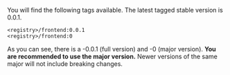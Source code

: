 You will find the following tags available. The latest tagged stable version is 0.0.1.

```
<registry>/frontend:0.0.1
<registry>/frontend:0
```

As you can see, there is a -0.0.1 (full version) and -0 (major version). **You are recommended to use the major version.** Newer versions of the same major will not include breaking changes.
